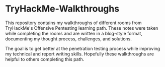 # TryHackMe-Walkthroughs


This repository contains my walkthroughs of different rooms from TryHackMe's Offensive Pentesting learning path. These notes were taken while completing the rooms and are written in a blog-style format, documenting my thought process, challenges, and solutions. 

The goal is to get better at the penetration testing process while improving my technical and report writing skills. Hopefully these walkthroughs are helpful to others completing this path.

